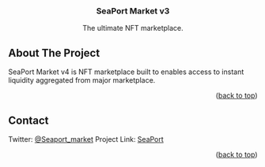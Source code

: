 <h3 align="center">SeaPort Market v3</h3>
  <p align="center">
The ultimate NFT marketplace.

<!-- ABOUT THE PROJECT -->

## About The Project

SeaPort Market v4 is NFT marketplace built to enables access to instant liquidity aggregated from major marketplace.

<p align="right">(<a href="#top">back to top</a>)</p>

<!-- CONTACT -->

## Contact

Twitter: [@Seaport_market](https://twitter.com/Seaport_market)
Project Link: [SeaPort](https://www.seaport.market/)

<p align="right">(<a href="#top">back to top</a>)</p>
